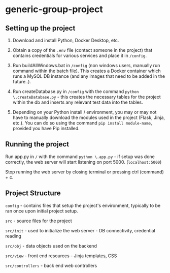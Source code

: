 # generic-group-project

## Setting up the project

1. Download and install Python, Docker Desktop, etc. 

2. Obtain a copy of the `.env` file (contact someone in the project) that contains credentials for various services and place it in `/config`. 

3. Run buildAllWindows.bat in `/config` (non windows users, manually run command within the batch file). This creates a Docker container which runs a MySQL DB instance (and any images that need to be added in the future..).

4. Run createDatabase.py in `/config` with the command `python \.createDatabase.py` - this creates the necessary tables for the project within the db and inserts any relevant test data into the tables.

5. Depending on your Python install / environment, you may or may not have to manually download the modules used in the project (Flask, Jinja, etc.). You can do so using the command `pip install module-name`, provided you have Pip installed. 

## Running the project

Run app.py in `/` with the command `python \.app.py` - if setup was done correctly, the web server will start listening on port 5000. (`localhost:5000`)

Stop running the web server by closing terminal or pressing ctrl (command) + c.

## Project Structure

`config` - contains files that setup the project's environment, typically to be ran once upon initial project setup.

`src` - source files for the project

`src/init` - used to initialize the web server - DB connectivity, credential reading

`src/obj` - data objects used on the backend

`src/view` - front end resources - Jinja templates, CSS

`src/controllers` - back end web controllers 